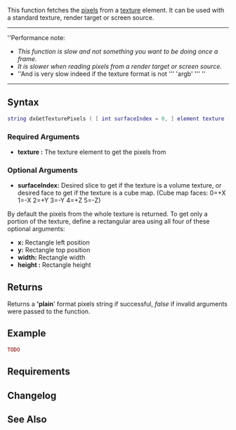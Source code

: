 This function fetches the [pixels](/docs/texture_pixels.md "wikilink") from a [texture](/docs/texture.md "wikilink") element. It can be used with a standard texture, render target or screen source.

------------------------------------------------------------------------

''Performance note:

-   *This function is slow and not something you want to be doing once a frame.*
-   *It is slower when reading pixels from a render target or screen source.*
-   ''And is very slow indeed if the texture format is not ''' 'argb' ''' ''

------------------------------------------------------------------------

Syntax
------

``` lua
string dxGetTexturePixels ( [ int surfaceIndex = 0, ] element texture [, int x = 0, int y = 0, int width = 0, int height = 0 ] )
```

### Required Arguments

-   **texture :** The texture element to get the pixels from

### Optional Arguments

-   **surfaceIndex:** Desired slice to get if the texture is a volume texture, or desired face to get if the texture is a cube map. (Cube map faces: 0=+X 1=-X 2=+Y 3=-Y 4=+Z 5=-Z)

By default the pixels from the whole texture is returned. To get only a portion of the texture, define a rectangular area using all four of these optional arguments:

-   **x:** Rectangle left position
-   **y:** Rectangle top position
-   **width:** Rectangle width
-   **height :** Rectangle height

Returns
-------

Returns a **'plain**' format pixels string if successful, *false* if invalid arguments were passed to the function.

Example
-------

``` lua
TODO
```

Requirements
------------

Changelog
---------

See Also
--------
